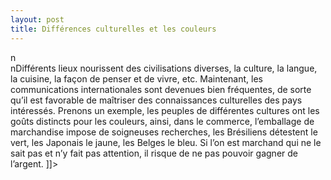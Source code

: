 ```yaml
---
layout: post
title: Différences culturelles et les couleurs
---
```


<p>n<br />nDifférents lieux nourissent des civilisations diverses, la culture, la langue, la cuisine, la façon de penser et de vivre, etc. Maintenant, les communications internationales sont devenues bien fréquentes, de sorte qu’il est favorable de maîtriser des connaissances culturelles des pays intéressés. Prenons un exemple, les peuples de différentes cultures ont les goûts distincts pour les couleurs, ainsi, dans le commerce, l’emballage de marchandise impose de soigneuses recherches, les Brésiliens détestent le vert, les Japonais le jaune, les Belges le bleu. Si l’on est marchand qui ne le sait pas et n’y fait pas attention, il risque de ne pas pouvoir gagner de l’argent. ]]&gt;
</p>
